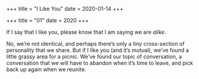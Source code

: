 +++
title = "I Like You"
date = 2020-01-14
+++

+++
title = "01"
date = 2020
+++

If I say that I like you, please know that I am saying we are _alike._

No, we’re not identical, and perhaps there’s only a tiny cross-section of personality that we share. But if I like you (and it’s mutual), we’ve found a little grassy area for a picnic. We’ve found our topic of conversation, a conversation that we will have to abandon when it’s time to leave, and pick back up again when we reunite.